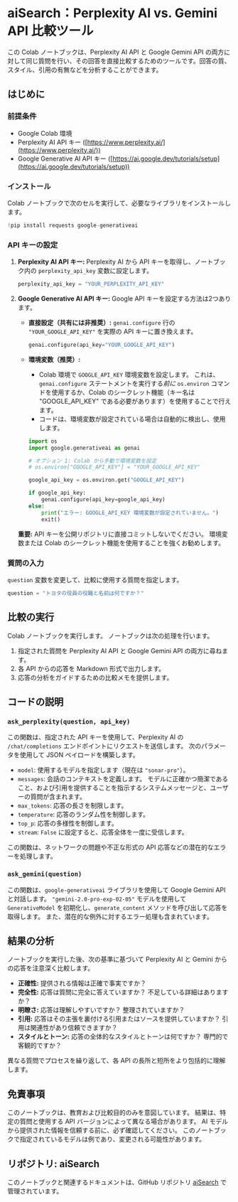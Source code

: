 # aiSearch：Perplexity AI vs. Gemini API 比較ツール

この Colab ノートブックは、Perplexity AI API と Google Gemini API の両方に対して同じ質問を行い、その回答を直接比較するためのツールです。回答の質、スタイル、引用の有無などを分析することができます。

## はじめに

### 前提条件

*   Google Colab 環境
*   Perplexity AI API キー ([https://www.perplexity.ai/](https://www.perplexity.ai/))
*   Google Generative AI API キー ([https://ai.google.dev/tutorials/setup](https://ai.google.dev/tutorials/setup))

### インストール

Colab ノートブックで次のセルを実行して、必要なライブラリをインストールします。

```python
!pip install requests google-generativeai
```

### API キーの設定

1.  **Perplexity AI API キー:** Perplexity AI から API キーを取得し、ノートブック内の `perplexity_api_key` 変数に設定します。

    ```python
    perplexity_api_key = "YOUR_PERPLEXITY_API_KEY"
    ```

2.  **Google Generative AI API キー:** Google API キーを設定する方法は2つあります。

    *   **直接設定（共有には非推奨）:** `genai.configure` 行の `"YOUR_GOOGLE_API_KEY"` を実際の API キーに置き換えます。

        ```python
        genai.configure(api_key="YOUR_GOOGLE_API_KEY")
        ```

    *   **環境変数（推奨）:**
        *   Colab 環境で `GOOGLE_API_KEY` 環境変数を設定します。 これは、`genai.configure` ステートメントを実行する*前に* `os.environ` コマンドを使用するか、Colab のシークレット機能（キー名は "GOOGLE_API_KEY" である必要があります）を使用することで行えます。
        *   コードは、環境変数が設定されている場合は自動的に検出し、使用します。

        ```python
        import os
        import google.generativeai as genai

        # オプション 1: Colab から手動で環境変数を設定
        # os.environ["GOOGLE_API_KEY"] = "YOUR_GOOGLE_API_KEY"

        google_api_key = os.environ.get("GOOGLE_API_KEY")

        if google_api_key:
            genai.configure(api_key=google_api_key)
        else:
            print("エラー: GOOGLE_API_KEY 環境変数が設定されていません。")
            exit()
        ```

    **重要:** API キーを公開リポジトリに直接コミットしないでください。 環境変数または Colab のシークレット機能を使用することを強くお勧めします。

### 質問の入力

`question` 変数を変更して、比較に使用する質問を指定します。

```python
question = "トヨタの役員の役職と名前は何ですか？"
```

## 比較の実行

Colab ノートブックを実行します。 ノートブックは次の処理を行います。

1.  指定された質問を Perplexity AI API と Google Gemini API の両方に尋ねます。
2.  各 API からの応答を Markdown 形式で出力します。
3.  応答の分析をガイドするための比較メモを提供します。

## コードの説明

### `ask_perplexity(question, api_key)`

この関数は、指定された API キーを使用して、Perplexity AI の `/chat/completions` エンドポイントにリクエストを送信します。 次のパラメータを使用して JSON ペイロードを構築します。

*   `model`: 使用するモデルを指定します（現在は `"sonar-pro"`）。
*   `messages`: 会話のコンテキストを定義します。 モデルに正確かつ簡潔であること、および引用を提供することを指示するシステムメッセージと、ユーザーの質問が含まれます。
*   `max_tokens`: 応答の長さを制限します。
*   `temperature`: 応答のランダム性を制御します。
*   `top_p`: 応答の多様性を制御します。
*   `stream`: `False` に設定すると、応答全体を一度に受信します。

この関数は、ネットワークの問題や不正な形式の API 応答などの潜在的なエラーを処理します。

### `ask_gemini(question)`

この関数は、`google-generativeai` ライブラリを使用して Google Gemini API と対話します。 `"gemini-2.0-pro-exp-02-05"` モデルを使用して `GenerativeModel` を初期化し、`generate_content` メソッドを呼び出して応答を取得します。 また、潜在的な例外に対するエラー処理も含まれています。

## 結果の分析

ノートブックを実行した後、次の基準に基づいて Perplexity AI と Gemini からの応答を注意深く比較します。

*   **正確性:** 提供される情報は正確で事実ですか？
*   **完全性:** 応答は質問に完全に答えていますか？ 不足している詳細はありますか？
*   **明瞭さ:** 応答は理解しやすいですか？ 整理されていますか？
*   **引用:** 応答はその主張を裏付ける引用またはソースを提供していますか？ 引用は関連性があり信頼できますか？
*   **スタイルとトーン:** 応答の全体的なスタイルとトーンは何ですか？ 専門的で客観的ですか？

異なる質問でプロセスを繰り返して、各 API の長所と短所をより包括的に理解します。

## 免責事項

このノートブックは、教育および比較目的のみを意図しています。 結果は、特定の質問と使用する API バージョンによって異なる場合があります。 AI モデルから提供された情報を信頼する前に、必ず確認してください。 このノートブックで指定されているモデルは例であり、変更される可能性があります。

## リポジトリ: aiSearch

このノートブックと関連するドキュメントは、GitHub リポジトリ [aiSearch](<https://github.com/terisuke/aiSearch>) で管理されています。
